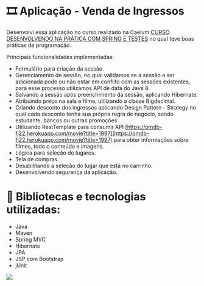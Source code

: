 # 🎞 Aplicação - Venda de Ingressos
Desenvolvi essa aplicação no curso realizado na Caelum [CURSO DESENVOLVENDO NA PRÁTICA COM SPRING E TESTES](https://www.caelum.com.br/curso-java-testes-spring-web-services-design-patterns?id=9233 "CURSO DESENVOLVENDO NA PRÁTICA COM SPRING E TESTES") no qual teve boas práticas de programação.

Principais funcionalidades implementadas:

- Formulário para criação da sessão.
- Gerenciamento de sessão, no qual validamos se a sessão a ser adicionada pode ou não estar em conflito com as sessões existentes, para esse processo utilizamos API de data do Java 8.
- Salvando a sessão após preenchimento da sessão, aplicando Hibernate.
- Atribuindo preço na sala e filme, utilizando a classe Bigdecimal.
- Criando desconto dos ingressos aplicando Design Pattern - Strategy no qual cada desconto tenha sua própria regra de negócio, sendo estudante, bancos ou outras promoções .
- Utilizando RestTemplate para consumir API [https://omdb-fj22.herokuapp.com/movie?title=1997](https://omdb-fj22.herokuapp.com/movie?title=1997) para obter informações sobre filmes, todo o conteúdo e imagens.
- Lógica para seleção de lugares.
- Tela de compras.
- Desabilitando a seleção do lugar que está no carrinho.
- Desenvolvendo segurança da aplicação.


# 💼 Bibliotecas e tecnologias utilizadas:
- Java 
- Maven
- Spring MVC
- Hibernate
- JPA
- JSP com Bootstrap
- jUnit

![](https://i.imgur.com/CqAYBkp.png)

